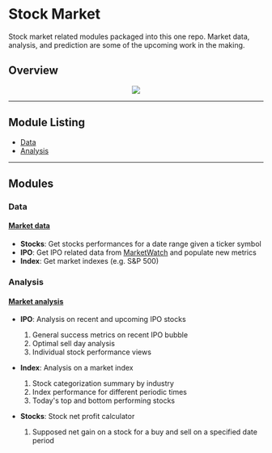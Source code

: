 # Stock Market

Stock market related modules packaged into this one repo.
Market data, analysis, and prediction are some of the upcoming 
work in the making.


## Overview
<p align="center"><img src="https://github.com/jk1mm/stock-market/blob/release/pic/overview_flowchart.png"></p>


---
## Module Listing
 * [Data](https://github.com/jk1mm/stock-market#data)
 * [Analysis](https://github.com/jk1mm/stock-market#analysis)



---

## Modules

### Data

#### [Market data](stock_market/data)
 - **Stocks**: Get stocks performances for a date range given 
  a ticker symbol
 - **IPO**: Get IPO related data from [MarketWatch](https://www.marketwatch.com/tools/ipo-calendar)
            and populate new metrics
 - **Index**: Get market indexes (e.g. S&P 500) 



### Analysis

#### [Market analysis](stock_market/analysis)
- **IPO**: Analysis on recent and upcoming IPO stocks
    1) General success metrics on recent IPO bubble 
    2) Optimal sell day analysis
    3) Individual stock performance views
  

- **Index**: Analysis on a market index
    1) Stock categorization summary by industry
    2) Index performance for different periodic times
    3) Today's top and bottom performing stocks


- **Stocks**: Stock net profit calculator
  1) Supposed net gain on a stock for a buy and sell on a specified 
     date period
